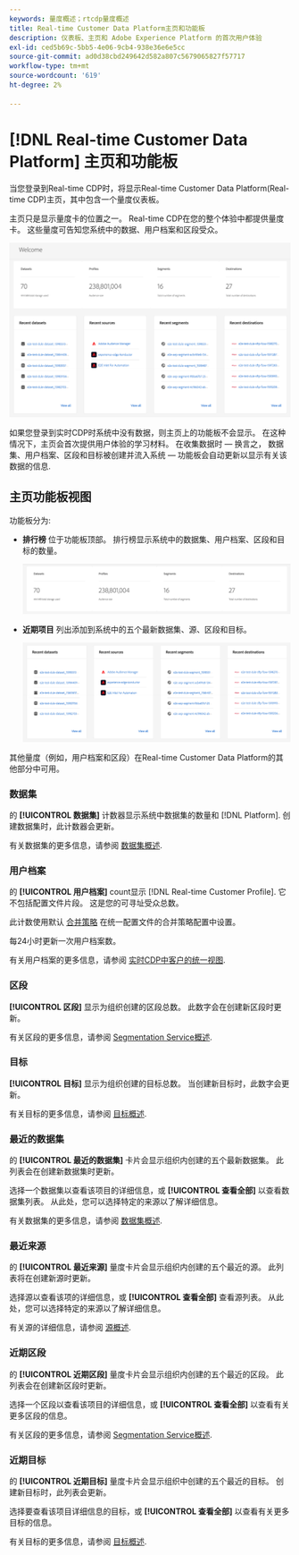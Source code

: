 ```yaml
---
keywords: 量度概述；rtcdp量度概述
title: Real-time Customer Data Platform主页和功能板
description: 仪表板、主页和 Adobe Experience Platform 的首次用户体验
exl-id: ced5b69c-5bb5-4e06-9cb4-938e36e6e5cc
source-git-commit: ad0d38cbd249642d582a807c5679065827f57717
workflow-type: tm+mt
source-wordcount: '619'
ht-degree: 2%

---
```


# [!DNL Real-time Customer Data Platform] 主页和功能板

当您登录到Real-time CDP时，将显示Real-time Customer Data Platform(Real-time CDP)主页，其中包含一个量度仪表板。

主页只是显示量度卡的位置之一。 Real-time CDP在您的整个体验中都提供量度卡。 这些量度可告知您系统中的数据、用户档案和区段受众。

![image](assets/home.png)

如果您登录到实时CDP时系统中没有数据，则主页上的功能板不会显示。 在这种情况下，主页会首次提供用户体验的学习材料。 在收集数据时 — 换言之， <!--sources-->数据集、用户档案、区段和目标被创建并流入系统 — 功能板会自动更新以显示有关该数据的信息<!-- in metric cards-->.

## 主页功能板视图

<!--The dashboard shows information in several areas. Each category of information displays for the time range shown beneath the data.-->

功能板分为<!-- two areas.-->:

* **排行榜** 位于功能板顶部。 排行榜显示系统中的数据集、用户档案、区段和目标的数量。

   ![图像](assets/leaderboard.png)

<!-- * **Metric cards** display beneath the leaderboard. Metric cards show additional information, such as percentages or trends. Metric cards appear as data is collected.
    ![image](assets/home-metrics.jpg)
Some information is shown in different ways on both the leaderboard and metric cards. -->
* **近期项目** 列出添加到系统中的五个最新数据集、源、区段和目标。

   ![图像](assets/recent.png)

其他量度（例如，用户档案和区段）在Real-time Customer Data Platform的其他部分中可用。

### 数据集

的 **[!UICONTROL 数据集]** 计数器显示系统中数据集的数量和 [!DNL Platform]. 创建数据集时，此计数器会更新。

有关数据集的更多信息，请参阅 [数据集概述](../catalog/datasets/overview.md).

### 用户档案

的 **[!UICONTROL 用户档案]** count显示 [!DNL Real-time Customer Profile]. 它不包括配置文件片段。 这是您的可寻址受众总数。

此计数使用默认 [合并策略](profile/merge-policies.md) 在统一配置文件的合并策略配置中设置。

每24小时更新一次用户档案数。

有关用户档案的更多信息，请参阅 [实时CDP中客户的统一视图](profile/profile-overview.md).

### 区段

**[!UICONTROL 区段]** 显示为组织创建的区段总数。 此数字会在创建新区段时更新。

有关区段的更多信息，请参阅 [Segmentation Service概述](segmentation/segmentation-overview.md).

### 目标

**[!UICONTROL 目标]** 显示为组织创建的目标总数。 当创建新目标时，此数字会更新。

有关目标的更多信息，请参阅 [目标概述](destinations/overview.md).

<!-- ### Successful profile records

In the leaderboard **[!UICONTROL Successful profile records]** shows the total number of records that have been successfully processed into the profile.

There is also a metric card that shows the percentage of successful records. Select **[!UICONTROL View datasets]** to see more details about the profile records. Hover over the colored area of the graph to see additional details:

![image](assets/home-profilerecords-details.PNG)

The number of successful profile records is updated hourly. 

For more information about profiles, see [A unified view of your customer in Real-time CDP](profile/profile-overview.md).

### Total profile records

The **[!UICONTROL Total profile records]** metric card shows the total number of data records enabled to feed into the profiles, and the percentage that are successful, updated once per day. This does not include all data in the data lake, because some data might not be enabled to feed into the profiles.

 Hover over the colored area of the graph to see additional details about the successful profiles:

![image](assets/home-profile-details.PNG)

Select **[!UICONTROL View profiles]** to see more details about the profile records.

For more information about profiles, see [A unified view of your customer in Real-time CDP](profile/profile-overview.md).

For more information about viewing a specific profile, see [Profile viewer](profile/profile-viewer.md).

### Failed profile records

In the leaderboard, **[!UICONTROL Failed profile records]** counts the number of records that failed to process into the profile.

The **[!UICONTROL Failed profile records]** metric card shows this count, and includes a graphical representation that helps you see how failures have trended during the time shown below the graphic. This chart is updated hourly. Select **[!UICONTROL View datasets]** to see more details about the profile records.

The number of failed profile records is updated hourly. -->

### 最近的数据集

的 **[!UICONTROL 最近的数据集]** 卡片会显示组织内创建的五个最新数据集。 此列表会在创建新数据集时更新。

选择一个数据集以查看该项目的详细信息，或 **[!UICONTROL 查看全部]** 以查看数据集列表。 从此处，您可以选择特定的来源以了解详细信息。

有关数据集的更多信息，请参阅 [数据集概述](../catalog/datasets/overview.md).

### 最近来源

的 **[!UICONTROL 最近来源]** 量度卡片会显示组织内创建的五个最近的源。 此列表将在创建新源时更新。

选择源以查看该项的详细信息，或 **[!UICONTROL 查看全部]** 查看源列表。 从此处，您可以选择特定的来源以了解详细信息。

有关源的详细信息，请参阅 [源概述](sources/sources-overview.md).

### 近期区段

的 **[!UICONTROL 近期区段]** 量度卡片会显示组织内创建的五个最近的区段。 此列表会在创建新区段时更新。

选择一个区段以查看该项目的详细信息，或 **[!UICONTROL 查看全部]** 以查看有关更多区段的信息。

有关区段的更多信息，请参阅 [Segmentation Service概述](segmentation/segmentation-overview.md).

### 近期目标

的 **[!UICONTROL 近期目标]** 量度卡片会显示组织中创建的五个最近的目标。 创建新目标时，此列表会更新。

选择要查看该项目详细信息的目标，或 **[!UICONTROL 查看全部]** 以查看有关更多目标的信息。

有关目标的更多信息，请参阅 [目标概述](destinations/overview.md).
